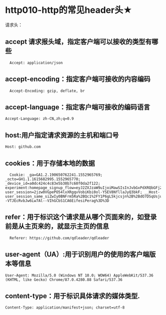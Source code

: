 # http010-http的常见header头★

请求头：

## accept 请求报头域，指定客户端可以接收的类型有哪些    
```
  Accept: application/json
```

## accept-encoding：指定客户端可接收的内容编码

```
  Accept-Encoding: gzip, deflate, br
```
## accept-language：指定客户端可接收的编码语言

```
Accept-Language: zh-CN,zh;q=0.9
```
## host:用户指定请求资源的主机和端口号

```
Host: github.com
```

## cookies：用于存储本地的数据

```
  Cookie: _ga=GA1.2.190650762241.1552965769; _octo=GH1.1.1615682995.1552965770; _device_id=a0dc424c4c83e5b30b7c60f0da2f122; experiment:homepage_signup_flow=eyJ2ZXJzaW9uIjoiMawSIsInJvbGxPdXRQbGFjZW1lbnQiOjUuMzc1OTMxMTMzODM2NDkyLCJzdWJncm91cCI6ImNvbnRyb2wiLCJjcmVhdGVkQXQiOiIyMDIwLTAzLTI2VDAyOjAwOjM5LjIxM1oiLCJ1cGRhdGVkQXQiOiIyMDIwLTAzLTI2VDAyOjAwOjM5LjIxM1oifQ==; user_session=2jzw0VGpePO54lxXRgqvVobiKbi0ol-YSEV8NfllaJyQ3bkF; __Host-user_session_same_siZwIy0BNFrm5Ra%2BQc1%2FY1P6gL5kjcsjn%2B%2BdO7DSqUsjuQlZ7jx4NuDR306Sg%3D%3D--VTJEcRvbJw6Lw7Al--VIhGCbS1CA6EifesiPerag%3D%3D
```
## refer：用于标识这个请求是从哪个页面来的，如登录前是从主页来的，就显示主页的信息

```
  Referer: https://github.com/qdleader/qdleader
```

## user-agent（UA）:用于识别用户的使用的客户端版本等信息

```
User-Agent: Mozilla/5.0 (Windows NT 10.0; WOW64) AppleWebKit/537.36 (KHTML, like Gecko) Chrome/87.0.4280.88 Safari/537.36
```

## content-type：用于标识具体请求的媒体类型.
```
Content-Type: application/manifest+json; charset=utf-8
```
